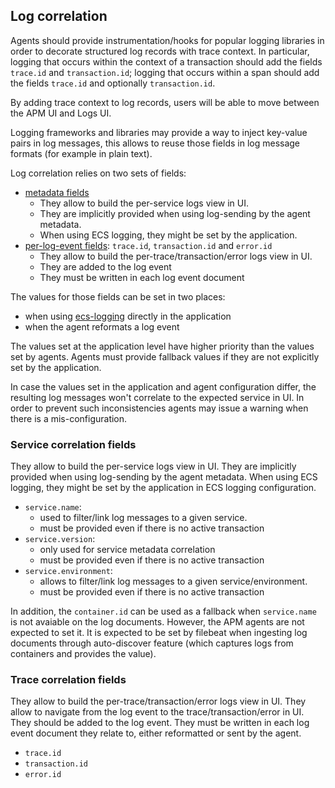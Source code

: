 ## Log correlation

Agents should provide instrumentation/hooks for popular logging libraries in order to decorate structured log records with trace context.
In particular, logging that occurs within the context of a transaction should add the fields `trace.id` and `transaction.id`;
logging that occurs within a span should add the fields `trace.id` and optionally `transaction.id`.

By adding trace context to log records, users will be able to move between the APM UI and Logs UI.

Logging frameworks and libraries may provide a way to inject key-value pairs in log messages,
this allows to reuse those fields in log message formats (for example in plain text).

Log correlation relies on two sets of fields:
- [metadata fields](#service-correlation-fields)
  - They allow to build the per-service logs view in UI.
  - They are implicitly provided when using log-sending by the agent metadata.
  - When using ECS logging, they might be set by the application.
- [per-log-event fields](#trace-correlation-fields): `trace.id`, `transaction.id` and `error.id`
  - They allow to build the per-trace/transaction/error logs view in UI.
  - They are added to the log event
  - They must be written in each log event document

The values for those fields can be set in two places:
- when using [ecs-logging](https://github.com/elastic/ecs-logging) directly in the application
- when the agent reformats a log event

The values set at the application level have higher priority than the values set by agents.
Agents must provide fallback values if they are not explicitly set by the application.

In case the values set in the application and agent configuration differ, the resulting log
messages won't correlate to the expected service in UI. In order to prevent such inconsistencies
agents may issue a warning when there is a mis-configuration.

### Service correlation fields

They allow to build the per-service logs view in UI.
They are implicitly provided when using log-sending by the agent metadata.
When using ECS logging, they might be set by the application in ECS logging configuration.

- `service.name`:
  - used to filter/link log messages to a given service.
  - must be provided even if there is no active transaction
- `service.version`:
  - only used for service metadata correlation
  - must be provided even if there is no active transaction
- `service.environment`:
  - allows to filter/link log messages to a given service/environment.
  - must be provided even if there is no active transaction

In addition, the `container.id` can be used as a fallback when `service.name` is not avaiable on the log documents.
However, the APM agents are not expected to set it. It is expected to be set by filebeat when ingesting log
documents through auto-discover feature (which captures logs from containers and provides the value).

### Trace correlation fields

They allow to build the per-trace/transaction/error logs view in UI.
They allow to navigate from the log event to the trace/transaction/error in UI.
They should be added to the log event.
They must be written in each log event document they relate to, either reformatted or sent by the agent.

- `trace.id`
- `transaction.id`
- `error.id`
